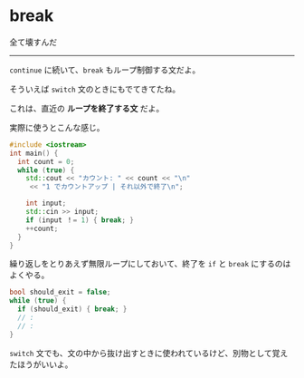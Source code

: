 # break

全て壊すんだ

---

`continue` に続いて、`break` もループ制御する文だよ。

そういえば `switch` 文のときにもでてきてたね。

これは、直近の **ループを終了する文** だよ。

実際に使うとこんな感じ。

```cpp
#include <iostream>
int main() {
  int count = 0;
  while (true) {
    std::cout << "カウント: " << count << "\n"
     << "1 でカウントアップ | それ以外で終了\n";

    int input;
    std::cin >> input;
    if (input ！= 1) { break; }
    ++count;
  }
}
```

繰り返しをとりあえず無限ループにしておいて、終了を `if` と `break` にするのはよくやる。

```cpp
bool should_exit = false;
while (true) {
  if (should_exit) { break; }
  // :
  // :
}
```

`switch` 文でも、文の中から抜け出すときに使われているけど、別物として覚えたほうがいいよ。
